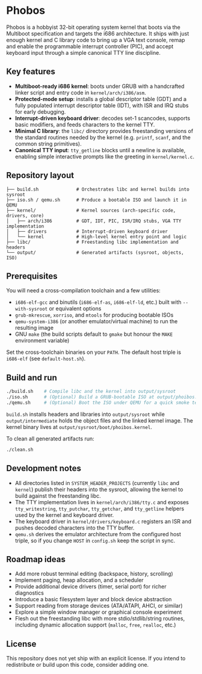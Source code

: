 # Phobos

Phobos is a hobbyist 32-bit operating system kernel that boots via the Multiboot
specification and targets the i686 architecture. It ships with just enough
kernel and C library code to bring up a VGA text console, remap and enable the
programmable interrupt controller (PIC), and accept keyboard input through a
simple canonical TTY line discipline.

## Key features

- **Multiboot-ready i686 kernel**: boots under GRUB with a handcrafted linker
  script and entry code in `kernel/arch/i386/asm`.
- **Protected-mode setup**: installs a global descriptor table (GDT) and a fully
  populated interrupt descriptor table (IDT), with ISR and IRQ stubs for early
  debugging.
- **Interrupt-driven keyboard driver**: decodes set-1 scancodes, supports basic
  modifiers, and feeds characters to the kernel TTY.
- **Minimal C library**: the `libc/` directory provides freestanding versions of
  the standard routines needed by the kernel (e.g. `printf`, `scanf`, and the
  common string primitives).
- **Canonical TTY input**: `tty_getline` blocks until a newline is available,
  enabling simple interactive prompts like the greeting in `kernel/kernel.c`.

## Repository layout

```
├── build.sh              # Orchestrates libc and kernel builds into sysroot
├── iso.sh / qemu.sh      # Produce a bootable ISO and launch it in QEMU
├── kernel/               # Kernel sources (arch-specific code, drivers, core)
│   ├── arch/i386         # GDT, IDT, PIC, ISR/IRQ stubs, VGA TTY implementation
│   ├── drivers           # Interrupt-driven keyboard driver
│   └── kernel            # High-level kernel entry point and logic
├── libc/                 # Freestanding libc implementation and headers
└── output/               # Generated artifacts (sysroot, objects, ISO)
```

## Prerequisites

You will need a cross-compilation toolchain and a few utilities:

- `i686-elf-gcc` and binutils (`i686-elf-as`, `i686-elf-ld`, etc.) built with
  `--with-sysroot` or equivalent options
- `grub-mkrescue`, `xorriso`, and `mtools` for producing bootable ISOs
- `qemu-system-i386` (or another emulator/virtual machine) to run the resulting
  image
- GNU `make` (the build scripts default to `gmake` but honour the `MAKE`
  environment variable)

Set the cross-toolchain binaries on your `PATH`. The default host triple is
`i686-elf` (see `default-host.sh`).

## Build and run

```sh
./build.sh    # Compile libc and the kernel into output/sysroot
./iso.sh      # (Optional) Build a GRUB-bootable ISO at output/phoibos.iso
./qemu.sh     # (Optional) Boot the ISO under QEMU for a quick smoke test
```

`build.sh` installs headers and libraries into `output/sysroot` while
`output/intermediate` holds the object files and the linked kernel image. The
kernel binary lives at `output/sysroot/boot/phoibos.kernel`.

To clean all generated artifacts run:

```sh
./clean.sh
```

## Development notes

- All directories listed in `SYSTEM_HEADER_PROJECTS` (currently `libc` and
  `kernel`) publish their headers into the sysroot, allowing the kernel to build
  against the freestanding libc.
- The TTY implementation lives in `kernel/arch/i386/tty.c` and exposes
  `tty_writestring`, `tty_putchar`, `tty_getchar`, and `tty_getline` helpers used by the
  kernel and keyboard driver.
- The keyboard driver in `kernel/drivers/keyboard.c` registers an ISR and pushes
  decoded characters into the TTY buffer.
- `qemu.sh` derives the emulator architecture from the configured host triple,
  so if you change `HOST` in `config.sh` keep the script in sync.

## Roadmap ideas

- Add more robust terminal editing (backspace, history, scrolling)
- Implement paging, heap allocation, and a scheduler
- Provide additional device drivers (timer, serial port) for richer diagnostics
- Introduce a basic filesystem layer and block device abstraction
- Support reading from storage devices (ATA/ATAPI, AHCI, or similar)
- Explore a simple window manager or graphical console experiment
- Flesh out the freestanding libc with more stdio/stdlib/string routines,
  including dynamic allocation support (`malloc`, `free`, `realloc`, etc.)

## License

This repository does not yet ship with an explicit license. If you intend to
redistribute or build upon this code, consider adding one.
